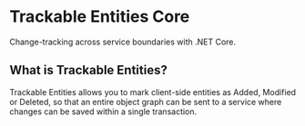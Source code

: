# Trackable Entities Core

Change-tracking across service boundaries with .NET Core.

## What is Trackable Entities?

Trackable Entities allows you to mark client-side entities as Added, Modified or Deleted, so that an entire object graph can be sent to a service where changes can be saved within a single transaction.


